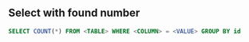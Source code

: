 ## Select with found number

```sql
SELECT COUNT(*) FROM <TABLE> WHERE <COLUMN> = <VALUE> GROUP BY id
```
